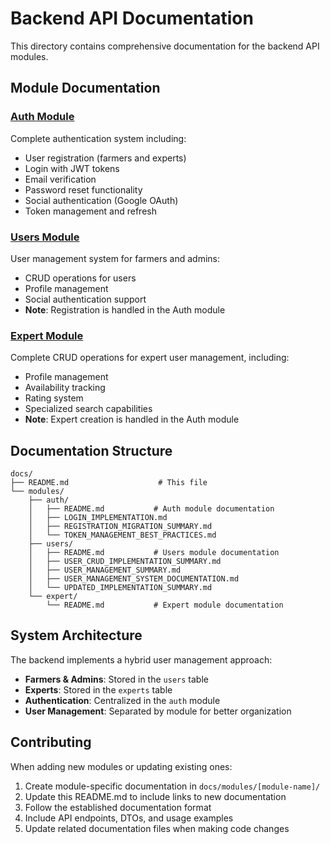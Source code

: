 # Backend API Documentation

This directory contains comprehensive documentation for the backend API modules.

## Module Documentation

### [Auth Module](./modules/auth/README.md)

Complete authentication system including:

- User registration (farmers and experts)
- Login with JWT tokens
- Email verification
- Password reset functionality
- Social authentication (Google OAuth)
- Token management and refresh

### [Users Module](./modules/users/README.md)

User management system for farmers and admins:

- CRUD operations for users
- Profile management
- Social authentication support
- **Note**: Registration is handled in the Auth module

### [Expert Module](./modules/expert/README.md)

Complete CRUD operations for expert user management, including:

- Profile management
- Availability tracking
- Rating system
- Specialized search capabilities
- **Note**: Expert creation is handled in the Auth module

## Documentation Structure

```
docs/
├── README.md                    # This file
└── modules/
    ├── auth/
    │   ├── README.md           # Auth module documentation
    │   ├── LOGIN_IMPLEMENTATION.md
    │   ├── REGISTRATION_MIGRATION_SUMMARY.md
    │   └── TOKEN_MANAGEMENT_BEST_PRACTICES.md
    ├── users/
    │   ├── README.md           # Users module documentation
    │   ├── USER_CRUD_IMPLEMENTATION_SUMMARY.md
    │   ├── USER_MANAGEMENT_SUMMARY.md
    │   ├── USER_MANAGEMENT_SYSTEM_DOCUMENTATION.md
    │   └── UPDATED_IMPLEMENTATION_SUMMARY.md
    └── expert/
        └── README.md           # Expert module documentation
```

## System Architecture

The backend implements a hybrid user management approach:

- **Farmers & Admins**: Stored in the `users` table
- **Experts**: Stored in the `experts` table
- **Authentication**: Centralized in the `auth` module
- **User Management**: Separated by module for better organization

## Contributing

When adding new modules or updating existing ones:

1. Create module-specific documentation in `docs/modules/[module-name]/`
2. Update this README.md to include links to new documentation
3. Follow the established documentation format
4. Include API endpoints, DTOs, and usage examples
5. Update related documentation files when making code changes
